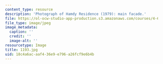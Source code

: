 ```yaml
---
content_type: resource
description: 'Photograph of Hamdy Residence (1979): main facade.'
file: https://ol-ocw-studio-app-production.s3.amazonaws.com/courses/4-615-the-architecture-of-cairo-spring-2002/18c4a6acaaf436e9e796a26fcf9e6b4b_1193.jpg
file_type: image/jpeg
image_metadata:
  caption: ''
  credit: ''
  image-alt: ''
resourcetype: Image
title: 1193.jpg
uid: 18c4a6ac-aaf4-36e9-e796-a26fcf9e6b4b
---
```

